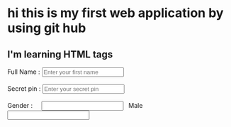 <html>
     <head>
          <title>anil46.github.io</title>
    </head>
    <body> 
        <h1>hi this is my first web application by using git hub</h1>
		<h2>I'm learning HTML tags</h2>
	    <label>Full Name : </label>
	           <input type="text" name  name="fname" id="name" placeholder="Enter your first name">
	    <br><br>
	    <label>Secret pin : </label>
	    <input type="number" name="spin" id="name" placeholder="Enter your secret pin">
	    <br><br>
	    <label>Gender : </label>
	    &nbsp;&nbsp;&nbsp;
	    <input type=:"radio" name="gender" id="male">
	    &nbsp;
	    <spam id=-"male">Male</span>
	     &nbsp;&nbsp;&nbsp;
	    <input type=:"radio" name="gender" id="female">
	    &nbsp;
	    <spam id=-"male"FeMale</span>
	</body>
</html>
